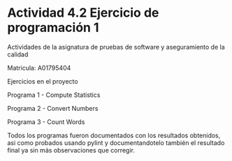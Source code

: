 # Actividad 4.2 Ejercicio de programación 1
Actividades de la asignatura de pruebas de software y aseguramiento de la calidad

Matricula: A01795404

Ejercicios en el proyecto

Programa 1 - Compute Statistics

Programa 2 - Convert Numbers

Programa 3 - Count Words

Todos los programas fueron documentados con los resultados obtenidos, asi como probados usando pylint y documentandotelo también el resultado final ya sin más observaciones que corregir.
